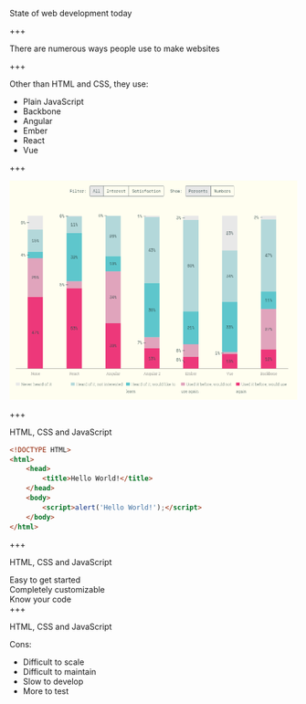 State of web development today

+++

There are numerous ways people use to make websites

+++

Other than HTML and CSS, they use:

- Plain JavaScript <!-- .element: class="fragment" -->
- Backbone <!-- .element: class="fragment" -->
- Angular <!-- .element: class="fragment" -->
- Ember <!-- .element: class="fragment" -->
- React <!-- .element: class="fragment" -->
- Vue <!-- .element: class="fragment" -->

+++

<img
	class="center-image"
	src="assets/img/frameworks-market-share.png"
	alt="Frontend Frameworks Market Share"/>

+++

HTML, CSS and JavaScript

````html
<!DOCTYPE HTML>
<html>
	<head>
		<title>Hello World!</title>
	</head>
	<body>
		<script>alert('Hello World!');</script>
	</body>
</html>
````

+++

HTML, CSS and JavaScript

<div class="align-points">
	<span class="fragment">
		<i class="fa fa-check"></i> Easy to get started
	</span><br/>
	<span class="fragment">
		<i class="fa fa-check"></i> Completely customizable
	</span><br/>
	<span>
		<i class="fa fa-check"></i> Know your code
	</span><br/>
</div>
+++

HTML, CSS and JavaScript

Cons:

- Difficult to scale <!-- .element: class="fragment" -->
- Difficult to maintain <!-- .element: class="fragment" -->
- Slow to develop <!-- .element: class="fragment" -->
- More to test <!-- .element: class="fragment" -->
